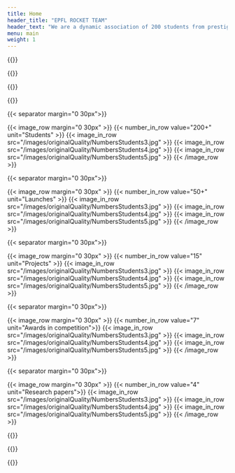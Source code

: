```yaml
---
title: Home
header_title: "EPFL ROCKET TEAM"
header_text: "We are a dynamic association of 200 students from prestigious Swiss universities, dedicated to designing and manufacturing rockets, through which we immerse students in space technologies and provide them hands-on training and field-related expertise, thus shaping the next generation of space industry's leaders."
menu: main
weight: 1
---
```


{{<our-projects>}}

{{<our-mission>}}

{{<timeline>}}

{{<numbers>}}

{{< separator margin="0 30px">}}

{{< image_row margin="0 30px" >}}
  {{< number_in_row value="200+" unit="Students" >}}
  {{< image_in_row src="/images/originalQuality/NumbersStudents3.jpg" >}}
  {{< image_in_row src="/images/originalQuality/NumbersStudents4.jpg" >}}
  {{< image_in_row src="/images/originalQuality/NumbersStudents5.jpg" >}}
{{< /image_row >}}

{{< separator margin="0 30px">}}

{{< image_row margin="0 30px" >}}
  {{< number_in_row value="50+" unit="Launches" >}}
  {{< image_in_row src="/images/originalQuality/NumbersStudents3.jpg" >}}
  {{< image_in_row src="/images/originalQuality/NumbersStudents4.jpg" >}}
  {{< image_in_row src="/images/originalQuality/NumbersStudents5.jpg" >}}
{{< /image_row >}}

{{< separator margin="0 30px">}}

{{< image_row margin="0 30px" >}}
  {{< number_in_row value="15" unit="Projects" >}}
  {{< image_in_row src="/images/originalQuality/NumbersStudents3.jpg" >}}
  {{< image_in_row src="/images/originalQuality/NumbersStudents4.jpg" >}}
  {{< image_in_row src="/images/originalQuality/NumbersStudents5.jpg" >}}
{{< /image_row >}}

{{< separator margin="0 30px">}}

{{< image_row margin="0 30px" >}}
  {{< number_in_row value="7" unit="Awards in competition">}}
  {{< image_in_row src="/images/originalQuality/NumbersStudents3.jpg" >}}
  {{< image_in_row src="/images/originalQuality/NumbersStudents4.jpg" >}}
  {{< image_in_row src="/images/originalQuality/NumbersStudents5.jpg" >}}
{{< /image_row >}}

{{< separator margin="0 30px">}}

{{< image_row margin="0 30px" >}}
  {{< number_in_row value="4" unit="Research papers">}}
  {{< image_in_row src="/images/originalQuality/NumbersStudents3.jpg" >}}
  {{< image_in_row src="/images/originalQuality/NumbersStudents4.jpg" >}}
  {{< image_in_row src="/images/originalQuality/NumbersStudents5.jpg" >}}
{{< /image_row >}}

{{<join-us>}}

{{<sponsors>}}

{{<testimonials>}}



